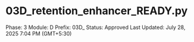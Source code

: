 # 03D_retention_enhancer_READY.py

Phase: 3
Module: D
Prefix: 03D_
Status: Approved
Last Updated: July 28, 2025 7:04 PM (GMT+5:30)
